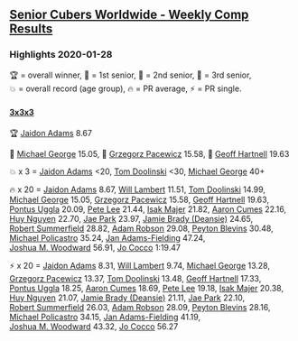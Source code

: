 <style>table {white-space: nowrap;}</style>
<link rel="stylesheet" type="text/css" href="/scw-comp/css/flags.css" />

## [Senior Cubers Worldwide - Weekly Comp Results](/scw-comp/results/)
### Highlights 2020-01-28

<span style="white-space: nowrap;">🏆 = overall winner</span>, <span style="white-space: nowrap;">🥇 = 1st senior</span>, <span style="white-space: nowrap;">🥈 = 2nd senior</span>, <span style="white-space: nowrap;">🥉 = 3rd senior</span>, <span style="white-space: nowrap;">💥 = overall record (age group)</span>, <span style="white-space: nowrap;">🔥 = PR average</span>, <span style="white-space: nowrap;">⚡ = PR single</span>.

#### [3x3x3](333.md)

<span style="white-space: nowrap;">🏆 [Jaidon Adams](../../persons/jaidon_adams/333.md) 8.67</span>

<span style="white-space: nowrap;">🥇 [Michael George](../../persons/michael_george/333.md) 15.05</span>, <span style="white-space: nowrap;">🥈 [Grzegorz Pacewicz](../../persons/grzegorz_pacewicz/333.md) 15.58</span>, <span style="white-space: nowrap;">🥉 [Geoff Hartnell](../../persons/geoff_hartnell/333.md) 19.63</span>

💥 x 3 = <span style="white-space: nowrap;">[Jaidon Adams](../../persons/jaidon_adams/333.md) <20</span>, <span style="white-space: nowrap;">[Tom Doolinski](../../persons/tom_doolinski/333.md) <30</span>, <span style="white-space: nowrap;">[Michael George](../../persons/michael_george/333.md) 40+</span>

🔥 x 20 = <span style="white-space: nowrap;">[Jaidon Adams](../../persons/jaidon_adams/333.md) 8.67</span>, <span style="white-space: nowrap;">[Will Lambert](../../persons/will_lambert/333.md) 11.51</span>, <span style="white-space: nowrap;">[Tom Doolinski](../../persons/tom_doolinski/333.md) 14.99</span>, <span style="white-space: nowrap;">[Michael George](../../persons/michael_george/333.md) 15.05</span>, <span style="white-space: nowrap;">[Grzegorz Pacewicz](../../persons/grzegorz_pacewicz/333.md) 15.58</span>, <span style="white-space: nowrap;">[Geoff Hartnell](../../persons/geoff_hartnell/333.md) 19.63</span>, <span style="white-space: nowrap;">[Pontus Uggla](../../persons/pontus_uggla/333.md) 20.09</span>, <span style="white-space: nowrap;">[Pete Lee](../../persons/pete_lee/333.md) 21.44</span>, <span style="white-space: nowrap;">[Isak Majer](../../persons/isak_majer/333.md) 21.82</span>, <span style="white-space: nowrap;">[Aaron Cumes](../../persons/aaron_cumes/333.md) 22.16</span>, <span style="white-space: nowrap;">[Huy Nguyen](../../persons/huy_nguyen/333.md) 22.70</span>, <span style="white-space: nowrap;">[Jae Park](../../persons/jae_park/333.md) 23.97</span>, <span style="white-space: nowrap;">[Jamie Brady (Deansie)](../../persons/jamie_brady/333.md) 24.65</span>, <span style="white-space: nowrap;">[Robert Summerfield](../../persons/robert_summerfield/333.md) 28.82</span>, <span style="white-space: nowrap;">[Adam Robson](../../persons/adam_robson/333.md) 29.08</span>, <span style="white-space: nowrap;">[Peyton Blevins](../../persons/peyton_blevins/333.md) 30.48</span>, <span style="white-space: nowrap;">[Michael Policastro](../../persons/michael_policastro/333.md) 35.24</span>, <span style="white-space: nowrap;">[Jan Adams-Fielding](../../persons/jan_adams_fielding/333.md) 47.24</span>, <span style="white-space: nowrap;">[Joshua M. Woodward](../../persons/joshua_m_woodward/333.md) 56.91</span>, <span style="white-space: nowrap;">[Jo Cocco](../../persons/jo_cocco/333.md) 1:19.47</span>

⚡ x 20 = <span style="white-space: nowrap;">[Jaidon Adams](../../persons/jaidon_adams/333.md) 8.31</span>, <span style="white-space: nowrap;">[Will Lambert](../../persons/will_lambert/333.md) 9.74</span>, <span style="white-space: nowrap;">[Michael George](../../persons/michael_george/333.md) 13.28</span>, <span style="white-space: nowrap;">[Grzegorz Pacewicz](../../persons/grzegorz_pacewicz/333.md) 13.37</span>, <span style="white-space: nowrap;">[Tom Doolinski](../../persons/tom_doolinski/333.md) 13.48</span>, <span style="white-space: nowrap;">[Geoff Hartnell](../../persons/geoff_hartnell/333.md) 17.33</span>, <span style="white-space: nowrap;">[Pontus Uggla](../../persons/pontus_uggla/333.md) 18.25</span>, <span style="white-space: nowrap;">[Aaron Cumes](../../persons/aaron_cumes/333.md) 18.69</span>, <span style="white-space: nowrap;">[Pete Lee](../../persons/pete_lee/333.md) 19.18</span>, <span style="white-space: nowrap;">[Isak Majer](../../persons/isak_majer/333.md) 20.38</span>, <span style="white-space: nowrap;">[Huy Nguyen](../../persons/huy_nguyen/333.md) 21.07</span>, <span style="white-space: nowrap;">[Jamie Brady (Deansie)](../../persons/jamie_brady/333.md) 21.11</span>, <span style="white-space: nowrap;">[Jae Park](../../persons/jae_park/333.md) 22.10</span>, <span style="white-space: nowrap;">[Robert Summerfield](../../persons/robert_summerfield/333.md) 26.03</span>, <span style="white-space: nowrap;">[Adam Robson](../../persons/adam_robson/333.md) 28.09</span>, <span style="white-space: nowrap;">[Peyton Blevins](../../persons/peyton_blevins/333.md) 28.16</span>, <span style="white-space: nowrap;">[Michael Policastro](../../persons/michael_policastro/333.md) 34.15</span>, <span style="white-space: nowrap;">[Jan Adams-Fielding](../../persons/jan_adams_fielding/333.md) 41.19</span>, <span style="white-space: nowrap;">[Joshua M. Woodward](../../persons/joshua_m_woodward/333.md) 43.32</span>, <span style="white-space: nowrap;">[Jo Cocco](../../persons/jo_cocco/333.md) 56.27</span>


<!-- Global site tag (gtag.js) - Google Analytics -->
<script async src="https://www.googletagmanager.com/gtag/js?id=UA-86348435-3"></script>
<script>window.dataLayer = window.dataLayer || []; function gtag() {dataLayer.push(arguments);} gtag('js', new Date()); gtag('config', 'UA-86348435-3');</script>
